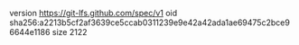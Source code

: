 version https://git-lfs.github.com/spec/v1
oid sha256:a2213b5cf2af3639ce5ccab0311239e9e42a42ada1ae69475c2bce96644e1186
size 2122
